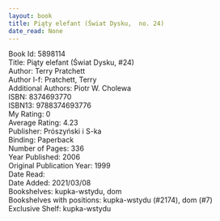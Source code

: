 ```yaml
---
layout: book
title: Piąty elefant (Świat Dysku,  no. 24)
date_read: None
---
```


Book Id: 5898114<br />
Title: Piąty elefant (Świat Dysku, #24)<br />
Author: Terry Pratchett<br />
Author l-f: Pratchett, Terry<br />
Additional Authors: Piotr W. Cholewa<br />
ISBN: 8374693770<br />
ISBN13: 9788374693776<br />
My Rating: 0<br />
Average Rating: 4.23<br />
Publisher: Prószyński i S-ka<br />
Binding: Paperback<br />
Number of Pages: 336<br />
Year Published: 2006<br />
Original Publication Year: 1999<br />
Date Read: <br />
Date Added: 2021/03/08<br />
Bookshelves: kupka-wstydu, dom<br />
Bookshelves with positions: kupka-wstydu (#2174), dom (#7)<br />
Exclusive Shelf: kupka-wstydu<br />

